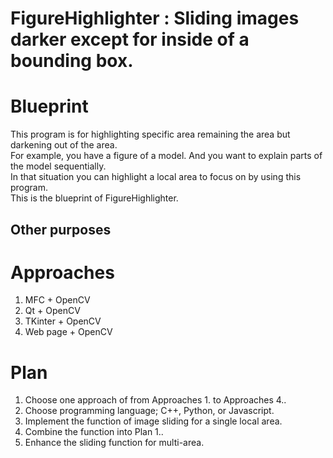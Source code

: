# FigureHighlighter : Sliding images darker except for inside of a bounding box.
<h1>Blueprint</h1>
This program is for highlighting specific area remaining the area but darkening out of the area.<br>
For example, you have a figure of a model. And you want to explain parts of the model sequentially.<br>
In that situation you can highlight a local area to focus on by using this program.<br>
This is the blueprint of FigureHighlighter.<br>
<h2>Other purposes</h2>

# Approaches
1. MFC + OpenCV<br>
2. Qt + OpenCV<br>
3. TKinter + OpenCV<br>
4. Web page + OpenCV<br>
# Plan
1. Choose one approach of from Approaches 1. to Approaches 4..<br>
2. Choose programming language; C++, Python, or Javascript.<br>
3. Implement the function of image sliding for a single local area.<br>
4. Combine the function into Plan 1..<br>
5. Enhance the sliding function for multi-area.<br>
